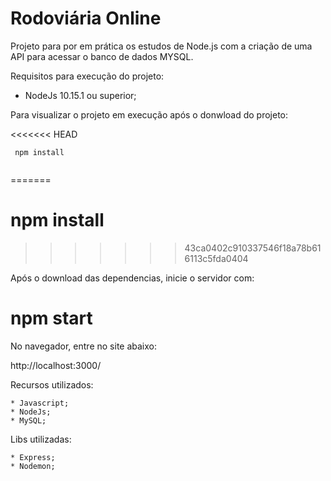 # Rodoviária Online

Projeto para por em prática os estudos de Node.js com a criação de uma API para acessar o banco de dados MYSQL.

Requisitos para execução do projeto:

* NodeJs 10.15.1 ou superior;

Para visualizar o projeto em execução após o donwload do projeto:

<<<<<<< HEAD
```
 npm install 
 
```
=======
# npm install
>>>>>>> 43ca0402c910337546f18a78b616113c5fda0404

Após o download das dependencias, inicie o servidor com:

# npm start

No navegador, entre no site abaixo:

http://localhost:3000/


Recursos utilizados:

    * Javascript;
    * NodeJs;
    * MySQL;

Libs utilizadas:

    * Express;
    * Nodemon;
    

